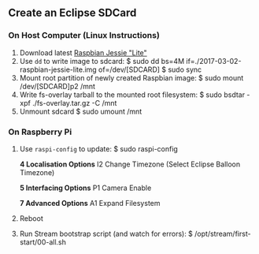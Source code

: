 ## Create an Eclipse SDCard

### On Host Computer (Linux Instructions)
1. Download latest [Raspbian Jessie "Lite"](https://www.raspberrypi.org/downloads/raspbian/)
2. Use `dd` to write image to sdcard:
		$ sudo dd bs=4M if=./2017-03-02-raspbian-jessie-lite.img of=/dev/[SDCARD]
		$ sudo sync
3. Mount root partition of newly created Raspbian image:
		$ sudo mount /dev/[SDCARD]p2 /mnt
4. Write fs-overlay tarball to the mounted root filesystem:
		$ sudo bsdtar -xpf ./fs-overlay.tar.gz -C /mnt
5. Unmount sdcard
		$ sudo umount /mnt

### On Raspberry Pi
1. Use `raspi-config` to update:
		$ sudo raspi-config
	
	**4 Localisation Options**
	I2 Change Timezone
	(Select Eclipse Balloon Timezone)
	
	**5 Interfacing Options**
	P1 Camera
	Enable

	**7 Advanced Options**
	A1 Expand Filesystem

2. Reboot
3. Run Stream bootstrap script (and watch for errors):
		$ /opt/stream/first-start/00-all.sh
